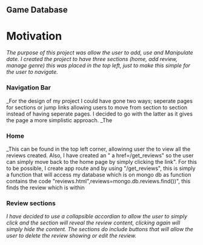 ## Game Database

# Motivation

_The purpose of this project was allow the user to add, use and Manipulate date. I created the project to have three sections (home, add review, manage genre) 
this was placed in the top left, just to make this simple for the user to navigate._

### Navigation Bar

_For the design of my project I could have gone two ways; seperate pages for sections or jump links allowing users to move from section to
section instead of having seperate pages. I decided to go with the latter as it gives the page a more simplistic approach. _The

### Home 

_This can be found in the top left corner, allowinng user the to view all the reviews created. Also, I have created an " a href=/get_reviews" so the 
user can simply move back to the home page by simply clicking the link". For this to be possible, I create app route and by using "/get_reviews", 
this is simply a function that will access my database which is on mongo db as function contains the code "reviews.html",reviews=mongo.db.reviews.find())",
this finds the review which is within

### Review sections

_I have decided to use a collapsible accordian to allow the user to simply click and the section will reveal the review content, clicking again will
simply hide the content. The sections do include buttons that will allow the user to delete the review showing or edit the review._
